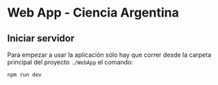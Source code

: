 # Web App - Ciencia Argentina

## Iniciar servidor

Para empezar a usar la aplicación sólo hay que correr desde la carpeta principal del proyecto `./WebApp` el comando:
```
npm run dev
```